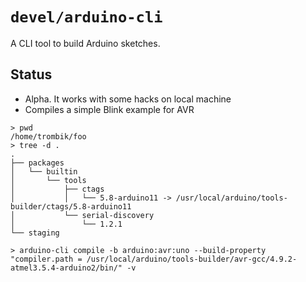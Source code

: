 # `devel/arduino-cli`

A CLI tool to build Arduino sketches.

## Status

* Alpha. It works with some hacks on local machine
* Compiles a simple Blink example for AVR

```console
> pwd
/home/trombik/foo
> tree -d .
.
├── packages
│   └── builtin
│       └── tools
│           ├── ctags
│           │   └── 5.8-arduino11 -> /usr/local/arduino/tools-builder/ctags/5.8-arduino11
│           └── serial-discovery
│               └── 1.2.1
└── staging
```

```console
> arduino-cli compile -b arduino:avr:uno --build-property "compiler.path = /usr/local/arduino/tools-builder/avr-gcc/4.9.2-atmel3.5.4-arduino2/bin/" -v
```
